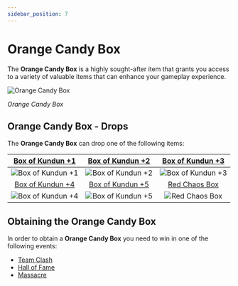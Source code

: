 ```yaml
---
sidebar_position: 7
---
```


# Orange Candy Box

The **Orange Candy Box** is a highly sought-after item that grants you access to a variety of valuable items that can enhance your gameplay experience.

![Orange Candy Box](/img/items/item-bags/orange-candy-box.png)

_Orange Candy Box_

## Orange Candy Box - Drops

The **Orange Candy Box** can drop one of the following items:

| [Box of Kundun +1](/items/item-bags/exc/box-of-kundun/bok-1) | [Box of Kundun +2](/items/item-bags/exc/box-of-kundun/bok-2) | [Box of Kundun +3](/items/item-bags/exc/box-of-kundun/bok-3) |
| :----------------------------------------------------------: | :----------------------------------------------------------: | :----------------------------------------------------------: |
|     ![Box of Kundun +1](/img/items/item-bags/bok-1.png)      |     ![Box of Kundun +2](/img/items/item-bags/bok-2.png)      |     ![Box of Kundun +3](/img/items/item-bags/bok-3.png)      |
| [Box of Kundun +4](/items/item-bags/exc/box-of-kundun/bok-4) | [Box of Kundun +5](/items/item-bags/exc/box-of-kundun/bok-5) |     [Red Chaos Box](/items/item-bags/exc/red-chaos-box)      |
|     ![Box of Kundun +4](/img/items/item-bags/bok-4.png)      |     ![Box of Kundun +5](/img/items/item-bags/bok-5.png)      |   ![Red Chaos Box](/img/items/item-bags/red-chaos-box.png)   |

## Obtaining the Orange Candy Box

In order to obtain a **Orange Candy Box** you need to win in one of the following events:

- [Team Clash](/events/combat-events/team-clash)
- [Hall of Fame](/events/combat-events/hall-of-fame)
- [Massacre](/events/others/massacre)
